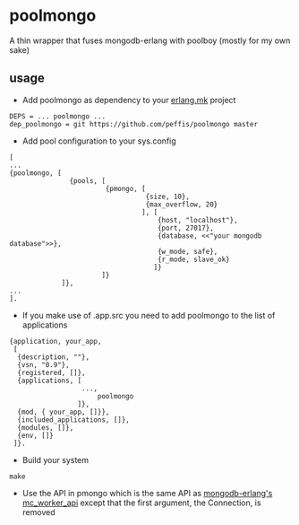# poolmongo
A thin wrapper that fuses mongodb-erlang with poolboy (mostly for my own sake)

## usage
* Add poolmongo as dependency to your [erlang.mk](https://erlang.mk/) project 
```
DEPS = ... poolmongo ...
dep_poolmongo = git https://github.com/peffis/poolmongo master
```

* Add pool configuration to your sys.config
```
[
...
{poolmongo, [ 
               {pools, [
                        {pmongo, [
                                  {size, 10},
                                  {max_overflow, 20}
                                 ], [
                                     {host, "localhost"},
                                     {port, 27017},
                                     {database, <<"your mongodb database">>},
                                     {w_mode, safe},
                                     {r_mode, slave_ok}
                                    ]}
                       ]}
             ]}, 
...
].
```

* If you make use of .app.src you need to add poolmongo to the list of applications
```
{application, your_app,
 [
  {description, ""},
  {vsn, "0.9"},
  {registered, []},
  {applications, [
                  ...,
		              poolmongo
                 ]},
  {mod, { your_app, []}},
  {included_applications, []},
  {modules, []},
  {env, []}
 ]}.
 ```
 
 * Build your system
 ```
 make
 ```
 
 * Use the API in pmongo which is the same API as [mongodb-erlang's mc_worker_api](https://github.com/comtihon/mongodb-erlang) except that the first argument, the Connection, is removed
